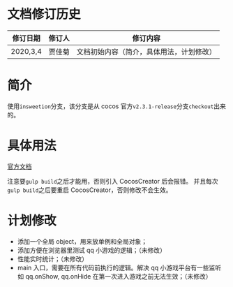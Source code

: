 # 文档修订历史

| 修订日期 | 修订人  | 修订内容 |
| ------ | ------ | ------ |
| 2020,3,4| 贾佳菊 | 文档初始内容（简介，具体用法，计划修改） |


# 简介

使用```insweetion```分支，该分支是从 cocos 官方```v2.3.1-release```分支```checkout```出来的。

# 具体用法

[官方文档](http://docs.cocos.com/creator/manual/zh/advanced-topics/engine-customization.html)

注意要```gulp build```之后才能用，否则引入 CocosCreator 后会报错。
并且每次```gulp build```之后要重启 CocosCreator，否则修改不会生效。

# 计划修改

* 添加一个全局 object，用来放单例和全局对象；
* 添加方便在浏览器里测试 qq 小游戏的逻辑；（未修改）
* 性能实时统计；（未修改）
* main 入口，需要在所有代码前执行的逻辑。解决 qq 小游戏平台有一些监听如 qq.onShow, qq.onHide 在第一次进入游戏之前无法生效；（未修改）




